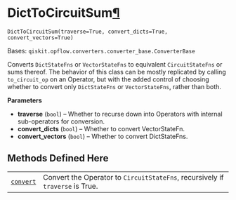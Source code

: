 # DictToCircuitSum[¶](#dicttocircuitsum "Permalink to this headline")

<span id="undefined" />

`DictToCircuitSum(traverse=True, convert_dicts=True, convert_vectors=True)`

Bases: `qiskit.opflow.converters.converter_base.ConverterBase`

Converts `DictStateFns` or `VectorStateFns` to equivalent `CircuitStateFns` or sums thereof. The behavior of this class can be mostly replicated by calling `to_circuit_op` on an Operator, but with the added control of choosing whether to convert only `DictStateFns` or `VectorStateFns`, rather than both.

**Parameters**

*   **traverse** (`bool`) – Whether to recurse down into Operators with internal sub-operators for conversion.
*   **convert\_dicts** (`bool`) – Whether to convert VectorStateFn.
*   **convert\_vectors** (`bool`) – Whether to convert DictStateFns.

## Methods Defined Here

|                                                                                                                                                                      |                                                                               |
| -------------------------------------------------------------------------------------------------------------------------------------------------------------------- | ----------------------------------------------------------------------------- |
| [`convert`](qiskit.opflow.converters.DictToCircuitSum.convert#qiskit.opflow.converters.DictToCircuitSum.convert "qiskit.opflow.converters.DictToCircuitSum.convert") | Convert the Operator to `CircuitStateFns`, recursively if `traverse` is True. |
